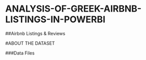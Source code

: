 # ANALYSIS-OF-GREEK-AIRBNB-LISTINGS-IN-POWERBI
##Airbnb Listings & Reviews

#ABOUT THE DATASET

###Data Files
